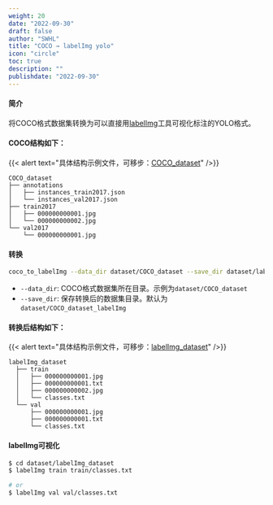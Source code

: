 ```yaml
---
weight: 20
date: "2022-09-30"
draft: false
author: "SWHL"
title: "COCO → labelImg yolo"
icon: "circle"
toc: true
description: ""
publishdate: "2022-09-30"
---
```


#### 简介
将COCO格式数据集转换为可以直接用[labelImg](https://github.com/HumanSignal/labelImg)工具可视化标注的YOLO格式。


#### COCO结构如下：

{{< alert text="具体结构示例文件，可移步：[COCO_dataset](https://github.com/RapidAI/LabelConvert/tree/main/tests/test_files/COCO_dataset)" />}}

```text {linenos=table}
COCO_dataset
├── annotations
│   ├── instances_train2017.json
│   └── instances_val2017.json
├── train2017
│   ├── 000000000001.jpg
│   └── 000000000002.jpg
└── val2017
    └── 000000000001.jpg
```

#### 转换
```bash {linenos=table}
coco_to_labelImg --data_dir dataset/COCO_dataset --save_dir dataset/labelImg_format
```

- `--data_dir`: COCO格式数据集所在目录。示例为`dataset/COCO_dataset`
- `--save_dir`: 保存转换后的数据集目录。默认为`dataset/COCO_dataset_labelImg`

#### 转换后结构如下：

{{< alert text="具体结构示例文件，可移步：[labelImg_dataset](https://github.com/RapidAI/LabelConvert/tree/main/tests/test_files/labelImg_dataset)" />}}


```text {linenos=table}
labelImg_dataset
  ├── train
  │   ├── 000000000001.jpg
  │   ├── 000000000001.txt
  │   ├── 000000000002.jpg
  │   └── classes.txt
  └── val
      ├── 000000000001.jpg
      ├── 000000000001.txt
      └── classes.txt
```

#### labelImg可视化
```bash {linenos=table}
$ cd dataset/labelImg_dataset
$ labelImg train train/classes.txt

# or
$ labelImg val val/classes.txt
```
